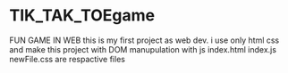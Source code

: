 # TIK_TAK_TOEgame
FUN GAME IN WEB
this is my first project as web dev.
i use only html css and make this project with DOM manupulation with js
index.html
index.js
newFile.css
are respactive files
